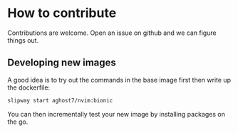 # How to contribute
Contributions are welcome. Open an issue on github and we can figure things
out.

## Developing new images
A good idea is to try out the commands in the base image first then write up
the dockerfile:
```sh
slipway start aghost7/nvim:bionic
```

You can then incrementally test your new image by installing packages on the
go.

